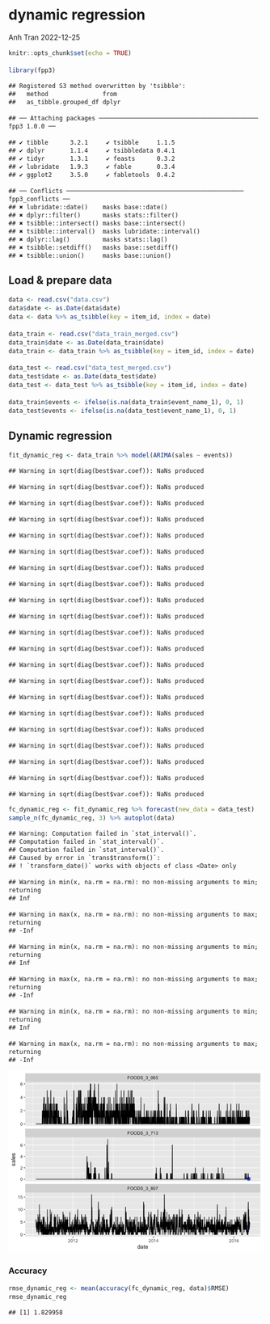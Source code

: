 dynamic regression
================
Anh Tran
2022-12-25

``` r
knitr::opts_chunk$set(echo = TRUE)

library(fpp3)
```

    ## Registered S3 method overwritten by 'tsibble':
    ##   method               from 
    ##   as_tibble.grouped_df dplyr

    ## ── Attaching packages ──────────────────────────────────────────── fpp3 1.0.0 ──

    ## ✔ tibble      3.2.1     ✔ tsibble     1.1.5
    ## ✔ dplyr       1.1.4     ✔ tsibbledata 0.4.1
    ## ✔ tidyr       1.3.1     ✔ feasts      0.3.2
    ## ✔ lubridate   1.9.3     ✔ fable       0.3.4
    ## ✔ ggplot2     3.5.0     ✔ fabletools  0.4.2

    ## ── Conflicts ───────────────────────────────────────────────── fpp3_conflicts ──
    ## ✖ lubridate::date()    masks base::date()
    ## ✖ dplyr::filter()      masks stats::filter()
    ## ✖ tsibble::intersect() masks base::intersect()
    ## ✖ tsibble::interval()  masks lubridate::interval()
    ## ✖ dplyr::lag()         masks stats::lag()
    ## ✖ tsibble::setdiff()   masks base::setdiff()
    ## ✖ tsibble::union()     masks base::union()

## Load & prepare data

``` r
data <- read.csv("data.csv")
data$date <- as.Date(data$date)
data <- data %>% as_tsibble(key = item_id, index = date)

data_train <- read.csv("data_train_merged.csv")
data_train$date <- as.Date(data_train$date)
data_train <- data_train %>% as_tsibble(key = item_id, index = date)

data_test <- read.csv("data_test_merged.csv")
data_test$date <- as.Date(data_test$date)
data_test <- data_test %>% as_tsibble(key = item_id, index = date)

data_train$events <- ifelse(is.na(data_train$event_name_1), 0, 1)
data_test$events <- ifelse(is.na(data_test$event_name_1), 0, 1)
```

## Dynamic regression

``` r
fit_dynamic_reg <- data_train %>% model(ARIMA(sales ~ events))
```

    ## Warning in sqrt(diag(best$var.coef)): NaNs produced

    ## Warning in sqrt(diag(best$var.coef)): NaNs produced

    ## Warning in sqrt(diag(best$var.coef)): NaNs produced

    ## Warning in sqrt(diag(best$var.coef)): NaNs produced

    ## Warning in sqrt(diag(best$var.coef)): NaNs produced

    ## Warning in sqrt(diag(best$var.coef)): NaNs produced

    ## Warning in sqrt(diag(best$var.coef)): NaNs produced

    ## Warning in sqrt(diag(best$var.coef)): NaNs produced

    ## Warning in sqrt(diag(best$var.coef)): NaNs produced

    ## Warning in sqrt(diag(best$var.coef)): NaNs produced

    ## Warning in sqrt(diag(best$var.coef)): NaNs produced

    ## Warning in sqrt(diag(best$var.coef)): NaNs produced

    ## Warning in sqrt(diag(best$var.coef)): NaNs produced

    ## Warning in sqrt(diag(best$var.coef)): NaNs produced

    ## Warning in sqrt(diag(best$var.coef)): NaNs produced

    ## Warning in sqrt(diag(best$var.coef)): NaNs produced

    ## Warning in sqrt(diag(best$var.coef)): NaNs produced

    ## Warning in sqrt(diag(best$var.coef)): NaNs produced

    ## Warning in sqrt(diag(best$var.coef)): NaNs produced

    ## Warning in sqrt(diag(best$var.coef)): NaNs produced

    ## Warning in sqrt(diag(best$var.coef)): NaNs produced

``` r
fc_dynamic_reg <- fit_dynamic_reg %>% forecast(new_data = data_test)
sample_n(fc_dynamic_reg, 3) %>% autoplot(data)
```

    ## Warning: Computation failed in `stat_interval()`.
    ## Computation failed in `stat_interval()`.
    ## Computation failed in `stat_interval()`.
    ## Caused by error in `trans$transform()`:
    ## ! `transform_date()` works with objects of class <Date> only

    ## Warning in min(x, na.rm = na.rm): no non-missing arguments to min; returning
    ## Inf

    ## Warning in max(x, na.rm = na.rm): no non-missing arguments to max; returning
    ## -Inf

    ## Warning in min(x, na.rm = na.rm): no non-missing arguments to min; returning
    ## Inf

    ## Warning in max(x, na.rm = na.rm): no non-missing arguments to max; returning
    ## -Inf

    ## Warning in min(x, na.rm = na.rm): no non-missing arguments to min; returning
    ## Inf

    ## Warning in max(x, na.rm = na.rm): no non-missing arguments to max; returning
    ## -Inf

![](dynamic_regression_files/figure-gfm/unnamed-chunk-4-1.png)<!-- -->

### Accuracy

``` r
rmse_dynamic_reg <- mean(accuracy(fc_dynamic_reg, data)$RMSE)
rmse_dynamic_reg
```

    ## [1] 1.829958

